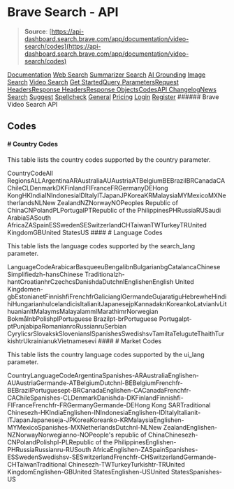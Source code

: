 # Brave Search - API

> **Source**: [https://api-dashboard.search.brave.com/app/documentation/video-search/codes](https://api-dashboard.search.brave.com/app/documentation/video-search/codes)


[](https://api-dashboard.search.brave.com/app/dashboard)  [](https://api-dashboard.search.brave.com/app/dashboard)  [Documentation](https://api-dashboard.search.brave.com/app/documentation) [Web Search](https://api-dashboard.search.brave.com/app/documentation/web-search) [Summarizer Search](https://api-dashboard.search.brave.com/app/documentation/summarizer-search) [AI Grounding](https://api-dashboard.search.brave.com/app/documentation/ai-grounding) [Image Search](https://api-dashboard.search.brave.com/app/documentation/image-search) [Video Search](https://api-dashboard.search.brave.com/app/documentation/video-search) [Get Started](https://api-dashboard.search.brave.com/app/documentation/video-search/get-started)[Query Parameters](https://api-dashboard.search.brave.com/app/documentation/video-search/query)[Request Headers](https://api-dashboard.search.brave.com/app/documentation/video-search/request-headers)[Response Headers](https://api-dashboard.search.brave.com/app/documentation/video-search/response-headers)[Response Objects](https://api-dashboard.search.brave.com/app/documentation/video-search/responses)[Codes](https://api-dashboard.search.brave.com/app/documentation/video-search/codes)[API Changelog](https://api-dashboard.search.brave.com/app/documentation/video-search/api-changelog)[News Search](https://api-dashboard.search.brave.com/app/documentation/news-search) [Suggest](https://api-dashboard.search.brave.com/app/documentation/suggest) [Spellcheck](https://api-dashboard.search.brave.com/app/documentation/spellcheck) [General](https://api-dashboard.search.brave.com/app/documentation/general) [Pricing](https://api-dashboard.search.brave.com/app/plans)    [Login](https://api-dashboard.search.brave.com/login) [Register](https://api-dashboard.search.brave.com/register) ###### Brave Video Search API

 ## Codes

 #### # Country Codes

 This table lists the country codes supported by the country parameter.

 CountryCodeAll RegionsALLArgentinaARAustraliaAUAustriaATBelgiumBEBrazilBRCanadaCAChileCLDenmarkDKFinlandFIFranceFRGermanyDEHong KongHKIndiaINIndonesiaIDItalyITJapanJPKoreaKRMalaysiaMYMexicoMXNetherlandsNLNew ZealandNZNorwayNOPeoples Republic of ChinaCNPolandPLPortugalPTRepublic of the PhilippinesPHRussiaRUSaudi ArabiaSASouth AfricaZASpainESSwedenSESwitzerlandCHTaiwanTWTurkeyTRUnited KingdomGBUnited StatesUS #### # Language Codes

 This table lists the language codes supported by the search_lang parameter.

 LanguageCodeArabicarBasqueeuBengalibnBulgarianbgCatalancaChinese Simplifiedzh-hansChinese Traditionalzh-hantCroatianhrCzechcsDanishdaDutchnlEnglishenEnglish United Kingdomen-gbEstonianetFinnishfiFrenchfrGalicianglGermandeGujaratiguHebrewheHindihiHungarianhuIcelandicisItalianitJapanesejpKannadaknKoreankoLatvianlvLithuanianltMalaymsMalayalammlMarathimrNorwegian BokmålnbPolishplPortuguese Brazilpt-brPortuguese Portugalpt-ptPunjabipaRomanianroRussianruSerbian CyrylicsrSlovakskSlovenianslSpanishesSwedishsvTamiltaTeluguteThaithTurkishtrUkrainianukVietnamesevi #### # Market Codes

 This table lists the country language codes supported by the ui_lang parameter.

 CountryLanguageCodeArgentinaSpanishes-ARAustraliaEnglishen-AUAustriaGermande-ATBelgiumDutchnl-BEBelgiumFrenchfr-BEBrazilPortuguesept-BRCanadaEnglishen-CACanadaFrenchfr-CAChileSpanishes-CLDenmarkDanishda-DKFinlandFinnishfi-FIFranceFrenchfr-FRGermanyGermande-DEHong Kong SARTraditional Chinesezh-HKIndiaEnglishen-INIndonesiaEnglishen-IDItalyItalianit-ITJapanJapaneseja-JPKoreaKoreanko-KRMalaysiaEnglishen-MYMexicoSpanishes-MXNetherlandsDutchnl-NLNew ZealandEnglishen-NZNorwayNorwegianno-NOPeople's republic of ChinaChinesezh-CNPolandPolishpl-PLRepublic of the PhilippinesEnglishen-PHRussiaRussianru-RUSouth AfricaEnglishen-ZASpainSpanishes-ESSwedenSwedishsv-SESwitzerlandFrenchfr-CHSwitzerlandGermande-CHTaiwanTraditional Chinesezh-TWTurkeyTurkishtr-TRUnited KingdomEnglishen-GBUnited StatesEnglishen-USUnited StatesSpanishes-US 